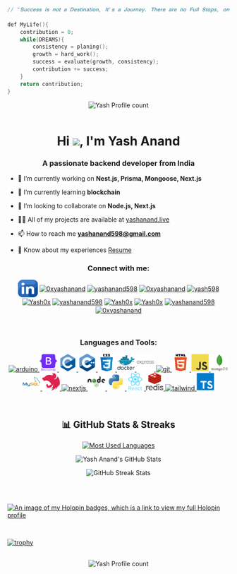 ```cpp
// "𝐒𝐮𝐜𝐜𝐞𝐬𝐬 𝐢𝐬 𝐧𝐨𝐭 𝐚 𝐃𝐞𝐬𝐭𝐢𝐧𝐚𝐭𝐢𝐨𝐧, 𝐈𝐭'𝐬 𝐚 𝐉𝐨𝐮𝐫𝐧𝐞𝐲. 𝐓𝐡𝐞𝐫𝐞 𝐚𝐫𝐞 𝐧𝐨 𝐅𝐮𝐥𝐥 𝐒𝐭𝐨𝐩𝐬, 𝐨𝐧𝐥𝐲 𝐂𝐨𝐦𝐦𝐚𝐬."

def MyLife(){
    contribution = 0;
    while(DREAMS){
        consistency = planing();
        growth = hard_work();
        success = evaluate(growth, consistency);
        contribution += success;
    }
    return contribution;
}

```

<!--profile visit count-->

<div align="center">
    <img src="https://komarev.com/ghpvc/?username=0xYashAnand&style=for-the-badge" alt="Yash Profile count" />

<!-- ![visitors](https://visitor-badge.laobi.icu/badge?page_id=0xYashAnand.0xYashAnand&label=Profile%20views&color=0e75b6&style=flat) -->

</div>

</br>

<h1 align="center">Hi <img src="https://github.com/TheDudeThatCode/TheDudeThatCode/blob/master/Assets/Hi.gif" width="29px">, I'm Yash Anand</h1>

<h3 align="center">A passionate backend developer from India</h3>
<!-- 
Connect with me
<p align="center">
<a href="http://www.linkedin.com/in/0xYashAnand" target="blank"><img align="center" src="img/linkedin.png" alt="0xYashAnand" height="40" width="40" /></a>
 <a href="https://twitter.com/0xYashAnand" target="blank"><img align="center" src="img/twitter.png" alt="" height="40" width="40" /></a> -->
<!-- <a href="https://instagram.com/0xYashAnand" target="blank"><img align="center" src="https://raw.githubusercontent.com/rahuldkjain/github-profile-readme-generator/master/src/images/icons/Social/instagram.svg" alt="0xYashAnand" height="40" width="40" /></a> -->
<!-- <a href="https://leetcode.com/Yash0x/" target="blank"><img align="center" src="img/-your-coding-skills-and-quickly-.png" alt="0xYd" height="40" width="40" /></a> -->
<!-- <a href="https://codeforces.com/profile/Yash0x" target="blank"><img align="center" src="img/codeforces.-programming-.png" alt="Yash0x" height="40" width="40" /></a> -->
<!-- <a href="https://www.codechef.com/users/Yash0x" target="blank"><img align="center" src="img/icons8-codechef-240.png" alt="Yash0x" height="40" width="40" /></a> 
<br/><br/> -->

- 🔭 I’m currently working on **Nest.js, Prisma, Mongoose, Next.js**

- 🌱 I’m currently learning **blockchain**

- 👯 I’m looking to collaborate on **Node.js, Next.js**

- 👨‍💻 All of my projects are available at [yashanand.live](https://yashanand.live/)

- 📫 How to reach me **yashanand598@gmail.com**

- 📄 Know about my experiences [Resume](https://drive.google.com/file/d/1OeAIN7nzguIWttYfnW_NP2txF4Gi1gJA/view?usp=sharing)

<h3 align="center">Connect with me:</h3>
<p align="center">
<!-- <a href="https://codepen.io/0xyashanand" target="blank"><img align="center" src="https://raw.githubusercontent.com/rahuldkjain/github-profile-readme-generator/master/src/images/icons/Social/codepen.svg" alt="0xyashanand" height="40" width="45" /></a> -->
<!-- <a href="https://dev.to/0xyashanand" target="blank"><img align="center" src="https://raw.githubusercontent.com/rahuldkjain/github-profile-readme-generator/master/src/images/icons/Social/devto.svg" alt="0xyashanand" height="40" width="45" /></a>
<a href="https://twitter.com/0xyashanand" target="blank"><img align="center" src="https://raw.githubusercontent.com/rahuldkjain/github-profile-readme-generator/master/src/images/icons/Social/twitter.svg" alt="0xyashanand" height="40" width="45" /></a> -->
<!-- <a href="https://linkedin.com/in/0xyashanand" target="blank"><img align="center" src="https://raw.githubusercontent.com/rahuldkjain/github-profile-readme-generator/master/src/images/icons/Social/linked-in-alt.svg" alt="0xyashanand" height="40" width="45" /></a> -->
<a href="http://www.linkedin.com/in/0xYashAnand" target="blank"><img align="center" src="img/linkedin.png" alt="0xYashAnand" height="40" width="45" /></a>
<a href="https://stackoverflow.com/users/15593818/yash-anand" target="blank"><img align="center" src="https://raw.githubusercontent.com/rahuldkjain/github-profile-readme-generator/master/src/images/icons/Social/stack-overflow.svg" alt="0xyashanand" height="40" width="45" /></a>
<!-- <a href="https://codesandbox.com/0xyashanand" target="blank"><img align="center" src="https://raw.githubusercontent.com/rahuldkjain/github-profile-readme-generator/master/src/images/icons/Social/codesandbox.svg" alt="0xyashanand" height="40" width="45" /></a> -->
<a href="https://kaggle.com/yashanand598" target="blank"><img align="center" src="https://raw.githubusercontent.com/rahuldkjain/github-profile-readme-generator/master/src/images/icons/Social/kaggle.svg" alt="yashanand598" height="40" width="45" /></a>
<a href="https://instagram.com/0xyashanand" target="blank"><img align="center" src="https://raw.githubusercontent.com/rahuldkjain/github-profile-readme-generator/master/src/images/icons/Social/instagram.svg" alt="0xyashanand" height="40" width="45" /></a>
<!-- <a href="https://dribbble.com/0xyashanand" target="blank"><img align="center" src="https://raw.githubusercontent.com/rahuldkjain/github-profile-readme-generator/master/src/images/icons/Social/dribbble.svg" alt="0xyashanand" height="40" width="45" /></a> -->
<a href="https://www.behance.net/yash598" target="blank"><img align="center" src="https://raw.githubusercontent.com/rahuldkjain/github-profile-readme-generator/master/src/images/icons/Social/behance.svg" alt="yash598" height="40" width="45" /></a>
<!-- <a href="https://hashnode.com/0xyashanand" target="blank"><img align="center" src="https://raw.githubusercontent.com/rahuldkjain/github-profile-readme-generator/master/src/images/icons/Social/hashnode.svg" alt="0xyashanand" height="40" width="45" /></a> -->
<!-- <a href="https://medium.com/0xyashanand" target="blank"><img align="center" src="https://raw.githubusercontent.com/rahuldkjain/github-profile-readme-generator/master/src/images/icons/Social/medium.svg" alt="0xyashanand" height="40" width="45" /></a> -->
<!-- <a href="https://www.youtube.com/c/0xyashanand" target="blank"><img align="center" src="https://raw.githubusercontent.com/rahuldkjain/github-profile-readme-generator/master/src/images/icons/Social/youtube.svg" alt="0xyashanand" height="40" width="45" /></a> -->
<a href="https://www.codechef.com/users/Yash0x" target="blank"><img align="center" src="https://cdn.jsdelivr.net/npm/simple-icons@3.1.0/icons/codechef.svg" alt="Yash0x" height="40" width="45" /></a> 
<a href="https://www.hackerrank.com/yashanand598" target="blank"><img align="center" src="https://raw.githubusercontent.com/rahuldkjain/github-profile-readme-generator/master/src/images/icons/Social/hackerrank.svg" alt="yashanand598" height="40" width="45" /></a>
<a href="https://codeforces.com/profile/Yash0x" target="blank"><img align="center" src="https://raw.githubusercontent.com/rahuldkjain/github-profile-readme-generator/master/src/images/icons/Social/codeforces.svg" alt="Yash0x" height="40" width="45" /></a>
<a href="https://www.leetcode.com/Yash0x" target="blank"><img align="center" src="https://raw.githubusercontent.com/rahuldkjain/github-profile-readme-generator/master/src/images/icons/Social/leet-code.svg" alt="Yash0x" height="40" width="45" /></a>
<!-- <a href="https://www.hackerearth.com/0xyashanand" target="blank"><img align="center" src="https://raw.githubusercontent.com/rahuldkjain/github-profile-readme-generator/master/src/images/icons/Social/hackerearth.svg" alt="0xyashanand" height="40" width="45" /></a> -->
<a href="https://auth.geeksforgeeks.org/user/yashanand598" target="blank"><img align="center" src="https://raw.githubusercontent.com/rahuldkjain/github-profile-readme-generator/master/src/images/icons/Social/geeks-for-geeks.svg" alt="yashanand598" height="40" width="45" /></a>
<!-- <a href="https://www.topcoder.com/members/0xyashanand" target="blank"><img align="center" src="https://raw.githubusercontent.com/rahuldkjain/github-profile-readme-generator/master/src/images/icons/Social/topcoder.svg" alt="0xyashanand" height="40" width="45" /></a> -->
<a href="/0xyashanand" target="blank"><img align="center" src="https://raw.githubusercontent.com/rahuldkjain/github-profile-readme-generator/master/src/images/icons/Social/rss.svg" alt="0xyashanand" height="40" width="45" /></a>
</p>
<br/>
<h3 align="center">Languages and Tools:</h3>
<p align="center"> <a href="https://www.arduino.cc/" target="_blank" rel="noreferrer"> <img src="https://cdn.worldvectorlogo.com/logos/arduino-1.svg" alt="arduino" width="40" height="40"/> </a> <a href="https://getbootstrap.com" target="_blank" rel="noreferrer"> <img src="https://raw.githubusercontent.com/devicons/devicon/master/icons/bootstrap/bootstrap-plain-wordmark.svg" alt="bootstrap" width="40" height="40"/> </a> <a href="https://www.cprogramming.com/" target="_blank" rel="noreferrer"> <img src="https://raw.githubusercontent.com/devicons/devicon/master/icons/c/c-original.svg" alt="c" width="40" height="40"/> </a> <a href="https://www.w3schools.com/cpp/" target="_blank" rel="noreferrer"> <img src="https://raw.githubusercontent.com/devicons/devicon/master/icons/cplusplus/cplusplus-original.svg" alt="cplusplus" width="40" height="40"/> </a> <a href="https://www.w3schools.com/css/" target="_blank" rel="noreferrer"> <img src="https://raw.githubusercontent.com/devicons/devicon/master/icons/css3/css3-original-wordmark.svg" alt="css3" width="40" height="40"/> </a> <a href="https://www.docker.com/" target="_blank" rel="noreferrer"> <img src="https://raw.githubusercontent.com/devicons/devicon/master/icons/docker/docker-original-wordmark.svg" alt="docker" width="40" height="40"/> </a> <a href="https://expressjs.com" target="_blank" rel="noreferrer"> <img src="https://raw.githubusercontent.com/devicons/devicon/master/icons/express/express-original-wordmark.svg" alt="express" width="40" height="40"/> </a> <a href="https://git-scm.com/" target="_blank" rel="noreferrer"> <img src="https://www.vectorlogo.zone/logos/git-scm/git-scm-icon.svg" alt="git" width="40" height="40"/> </a> <a href="https://www.w3.org/html/" target="_blank" rel="noreferrer"> <img src="https://raw.githubusercontent.com/devicons/devicon/master/icons/html5/html5-original-wordmark.svg" alt="html5" width="40" height="40"/> </a> <a href="https://developer.mozilla.org/en-US/docs/Web/JavaScript" target="_blank" rel="noreferrer"> <img src="https://raw.githubusercontent.com/devicons/devicon/master/icons/javascript/javascript-original.svg" alt="javascript" width="40" height="40"/> </a> <a href="https://www.mongodb.com/" target="_blank" rel="noreferrer"> <img src="https://raw.githubusercontent.com/devicons/devicon/master/icons/mongodb/mongodb-original-wordmark.svg" alt="mongodb" width="40" height="40"/> </a> <a href="https://www.mysql.com/" target="_blank" rel="noreferrer"> <img src="https://raw.githubusercontent.com/devicons/devicon/master/icons/mysql/mysql-original-wordmark.svg" alt="mysql" width="40" height="40"/> </a> <a href="https://nestjs.com/" target="_blank" rel="noreferrer"> <img src="https://raw.githubusercontent.com/devicons/devicon/master/icons/nestjs/nestjs-plain.svg" alt="nestjs" width="40" height="40"/> </a> <a href="https://nextjs.org/" target="_blank" rel="noreferrer"> <img src="https://cdn.worldvectorlogo.com/logos/nextjs-2.svg" alt="nextjs" width="40" height="40"/> </a> <a href="https://nodejs.org" target="_blank" rel="noreferrer"> <img src="https://raw.githubusercontent.com/devicons/devicon/master/icons/nodejs/nodejs-original-wordmark.svg" alt="nodejs" width="40" height="40"/> </a> <a href="https://www.python.org" target="_blank" rel="noreferrer"> <img src="https://raw.githubusercontent.com/devicons/devicon/master/icons/python/python-original.svg" alt="python" width="40" height="40"/> </a> <a href="https://reactjs.org/" target="_blank" rel="noreferrer"> <img src="https://raw.githubusercontent.com/devicons/devicon/master/icons/react/react-original-wordmark.svg" alt="react" width="40" height="40"/> </a> <a href="https://redis.io" target="_blank" rel="noreferrer"> <img src="https://raw.githubusercontent.com/devicons/devicon/master/icons/redis/redis-original-wordmark.svg" alt="redis" width="40" height="40"/> </a> <a href="https://tailwindcss.com/" target="_blank" rel="noreferrer"> <img src="https://www.vectorlogo.zone/logos/tailwindcss/tailwindcss-icon.svg" alt="tailwind" width="40" height="40"/> </a> <a href="https://www.typescriptlang.org/" target="_blank" rel="noreferrer"> <img src="https://raw.githubusercontent.com/devicons/devicon/master/icons/typescript/typescript-original.svg" alt="typescript" width="40" height="40"/> </a> </p>

<div align="center">
<br/>

## 📊 GitHub Stats & Streaks

<!-- Most Used Languages -->
<a href="https://github.com/anuraghazra/convoychat">
  <img height=200 src="https://github-readme-stats.vercel.app/api/top-langs?username=0xYashAnand&layout=compact&langs_count=8&card_width=320" alt="Most Used Languages" />
</a>

<br/>

<!-- GitHub Stats -->

![Yash Anand's GitHub Stats](https://github-readme-stats.vercel.app/api?username=0xYashAnand&show_icons=true&hide_border=true&rank_icon=github)

<!-- GitHub Streak -->
<img src="https://github-readme-streak-stats.herokuapp.com/?user=0xYashAnand&hide_border=true" alt="GitHub Streak Stats" />

</div>

<br/><br/>

<!--Holopin Badges-->

[![An image of my Holopin badges, which is a link to view my full Holopin profile](https://holopin.me/0xyash)](https://holopin.io/@0xyash)

<br/>

[![trophy](https://github-profile-trophy.vercel.app/?username=0xyashanand&theme=onedark)](https://github.com/0xyashanand)

<br/>

<!--profile visit count-->

<div align="center">
    <img src="https://komarev.com/ghpvc/?username=0xYashAnand&style=for-the-badge" alt="Yash Profile count" />

<!-- ![visitors](https://visitor-badge.laobi.icu/badge?page_id=0xYashAnand.0xYashAnand&label=Profile%20views&color=0e75b6&style=flat) -->

</div>
